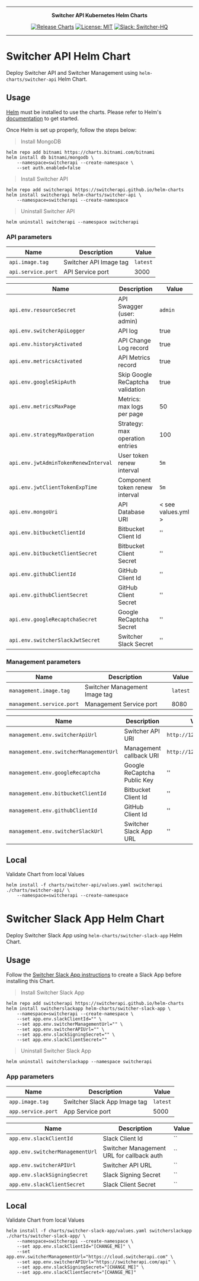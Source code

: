 ***

<div align="center">
<b>Switcher API Kubernetes Helm Charts</b>
</div>

<div align="center">

[![Release Charts](https://github.com/switcherapi/helm-charts/actions/workflows/release.yml/badge.svg)](https://github.com/switcherapi/helm-charts/actions/workflows/release.yml)
[![License: MIT](https://img.shields.io/badge/License-MIT-yellow.svg)](https://opensource.org/licenses/MIT)
[![Slack: Switcher-HQ](https://img.shields.io/badge/slack-@switcher/hq-blue.svg?logo=slack)](https://switcher-hq.slack.com/)

</div>

***

# Switcher API Helm Chart

Deploy Switcher API and Switcher Management using `helm-charts/switcher-api` Helm Chart.

## Usage

[Helm](https://helm.sh) must be installed to use the charts.
Please refer to Helm's [documentation](https://helm.sh/docs/) to get started.

Once Helm is set up properly, follow the steps below:

> Install MongoDB
```console
helm repo add bitnami https://charts.bitnami.com/bitnami
helm install db bitnami/mongodb \
    --namespace=switcherapi --create-namespace \
    --set auth.enabled=false
```

> Install Switcher API
```console
helm repo add switcherapi https://switcherapi.github.io/helm-charts
helm install switcherapi helm-charts/switcher-api \
    --namespace=switcherapi --create-namespace
```

> Uninstall Switcher API
```console
helm uninstall switcherapi --namespace switcherapi
```

### API parameters

| Name                       | Description                                    | Value                  |
| -------------------------- | ---------------------------------------------- | ---------------------- |
| `api.image.tag`            | Switcher API Image tag                         | `latest`               |
| `api.service.port`         | API Service port                               | 3000                   |

| Name                          | Description                                    | Value                  |
| ----------------------------- | ---------------------------------------------- | ---------------------- |
| `api.env.resourceSecret`      | API Swagger (user: admin)                      | `admin`                |
| `api.env.switcherApiLogger`   | API log                                        | true                   |
| `api.env.historyActivated`    | API Change Log record                          | true                   |
| `api.env.metricsActivated`    | API Metrics record                             | true                   |
| `api.env.googleSkipAuth`      | Skip Google ReCaptcha validation               | true                   |
| `api.env.metricsMaxPage`      | Metrics: max logs per page                     | 50                     |
| `api.env.strategyMaxOperation`| Strategy: max operation entries                | 100                    |
| `api.env.jwtAdminTokenRenewInterval`      | User token renew interval                      | `5m`                   |
| `api.env.jwtClientTokenExpTime`           | Component token renew interval                 | `5m`                   |
| `api.env.mongoUri`                        | API Database URI                               | < see values.yml >     |
| `api.env.bitbucketClientId`     | Bitbucket Client Id               | ''                    |
| `api.env.bitbucketClientSecret` | Bitbucket Client Secret           | ''                    |
| `api.env.githubClientId`        | GitHub Client Id                  | ''                    |
| `api.env.githubClientSecret`    | GitHub Client Secret              | ''                    |
| `api.env.googleRecaptchaSecret` | Google ReCaptcha Secret           | ''                    |
| `api.env.switcherSlackJwtSecret`| Switcher Slack Secret             | ''                    |

### Management parameters

| Name                       | Description                                    | Value                  |
| -------------------------- | ---------------------------------------------- | ---------------------- |
| `management.image.tag`     | Switcher Management Image tag                  | `latest`               |
| `management.service.port`  | Management Service port                        | 8080                   |

| Name                                  | Description                                    | Value                     |
| ------------------------------------- | ---------------------------------------------- | ------------------------- |
| `management.env.switcherApiUrl`       | Switcher API URI                               | `http://127.0.0.1:3000`   |
| `management.env.switcherManagementUrl`| Management callback URI                        | `http://127.0.0.1:8080`   |
| `management.env.googleRecaptcha`      | Google ReCaptcha Public Key                    | ''                        |
| `management.env.bitbucketClientId`    | Bitbucket Client Id                            | ''                        |
| `management.env.githubClientId`       | GitHub Client Id                               | ''                        |
| `management.env.switcherSlackUrl`     | Switcher Slack App URL                         | ''                        |

## Local

Validate Chart from local Values
```console
helm install -f charts/switcher-api/values.yaml switcherapi ./charts/switcher-api/ \
    --namespace=switcherapi --create-namespace
```

# Switcher Slack App Helm Chart

Deploy Switcher Slack App using `helm-charts/switcher-slack-app` Helm Chart.

## Usage

Follow the [Switcher Slack App instructions](https://github.com/switcherapi/switcher-slack-app#create-slack-app) to create a Slack App before installing this Chart.

> Install Switcher Slack App
```console
helm repo add switcherapi https://switcherapi.github.io/helm-charts
helm install switcherslackapp helm-charts/switcher-slack-app \
    --namespace=switcherapi --create-namespace \
    --set app.env.slackClientId="" \
    --set app.env.switcherManagementUrl="" \
    --set app.env.switcherAPIUrl="" \
    --set app.env.slackSigningSecret="" \
    --set app.env.slackClientSecret=""
```

> Uninstall Switcher Slack App
```console
helm uninstall switcherslackapp --namespace switcherapi
```

### App parameters

| Name                       | Description                                    | Value                  |
| -------------------------- | ---------------------------------------------- | ---------------------- |
| `app.image.tag`            | Switcher Slack App Image tag                   | `latest`               |
| `app.service.port`         | App Service port                               | 5000                   |

| Name                              | Description                                    | Value                  |
| --------------------------------- | ---------------------------------------------- | ---------------------- |
| `app.env.slackClientId`           | Slack Client Id                                | ``                     |
| `app.env.switcherManagementUrl`   | Switcher Management URL for callback auth      | ``                     |
| `app.env.switcherAPIUrl`          | Switcher API URL                               | ``                     |
| `app.env.slackSigningSecret`      | Slack Signing Secret                           | ``                     |
| `app.env.slackClientSecret`       | Slack Client Secret                            | ``                     |

## Local

Validate Chart from local Values
```console
helm install -f charts/switcher-slack-app/values.yaml switcherslackapp ./charts/switcher-slack-app/ \
    --namespace=switcherapi --create-namespace \
    --set app.env.slackClientId="[CHANGE_ME]" \
    --set app.env.switcherManagementUrl="https://cloud.switcherapi.com" \
    --set app.env.switcherAPIUrl="https://switcherapi.com/api" \
    --set app.env.slackSigningSecret="[CHANGE_ME]" \
    --set app.env.slackClientSecret="[CHANGE_ME]"
```